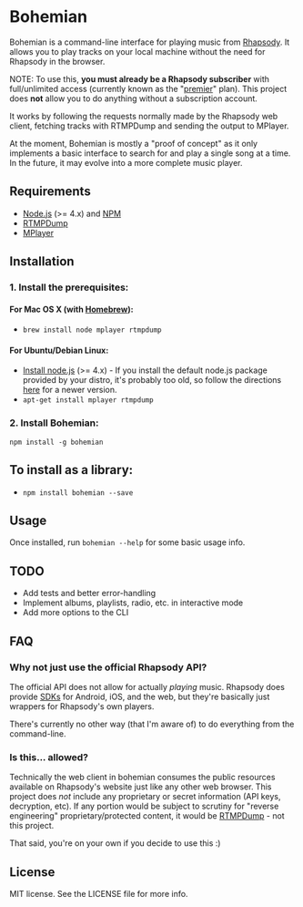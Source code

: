 # Bohemian

Bohemian is a command-line interface for playing music from [Rhapsody](http://www.rhapsody.com). It allows you to play tracks on your local machine without the need for Rhapsody in the browser.

NOTE: To use this, **you must already be a Rhapsody subscriber** with full/unlimited access (currently known as the "[premier](http://www.rhapsody.com/pricing)" plan). This project does **not** allow you to do anything without a subscription account.

It works by following the requests normally made by the Rhapsody web client, fetching tracks with RTMPDump and sending the output to MPlayer.

At the moment, Bohemian is mostly a "proof of concept" as it only implements a basic interface to search for and play a single song at a time. In the future, it may evolve into a more complete music player.


## Requirements

- [Node.js](https://nodejs.org/) (>= 4.x) and [NPM](https://www.npmjs.com/)
- [RTMPDump](https://rtmpdump.mplayerhq.hu/)
- [MPlayer](http://www.mplayerhq.hu/)

## Installation

### 1. Install the prerequisites:

#### For Mac OS X (with [Homebrew](http://brew.sh/)):
- `brew install node mplayer rtmpdump`

#### For Ubuntu/Debian Linux:

- [Install node.js](https://nodejs.org/en/download/package-manager/#debian-and-ubuntu-based-linux-distributions) (>= 4.x) - If you install the default node.js package provided by your distro, it's probably too old, so follow the directions [here](https://nodejs.org/en/download/package-manager/#debian-and-ubuntu-based-linux-distributions) for a newer version.
- `apt-get install mplayer rtmpdump`

### 2. Install Bohemian:

`npm install -g bohemian`


## To install as a library:

- `npm install bohemian --save`


## Usage

Once installed, run `bohemian --help` for some basic usage info.

## TODO

- Add tests and better error-handling
- Implement albums, playlists, radio, etc. in interactive mode
- Add more options to the CLI


## FAQ

### Why not just use the official Rhapsody API?

The official API does not allow for actually *playing* music. Rhapsody does provide [SDKs](https://developer.rhapsody.com/sdks) for Android, iOS, and the web, but they're basically just wrappers for Rhapsody's own players.

There's currently no other way (that I'm aware of) to do everything from the command-line.

### Is this... allowed?

Technically the web client in bohemian consumes the public resources available on Rhapsody's website just like any other web browser. This project does *not* include any proprietary or secret information (API keys, decryption, etc). If any portion would be subject to scrutiny for "reverse engineering" proprietary/protected content, it would be [RTMPDump](https://rtmpdump.mplayerhq.hu/) - not this project.

That said, you're on your own if you decide to use this :)


## License

MIT license. See the LICENSE file for more info.
